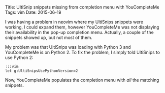 Title: UltiSnip snippets missing from completion menu with YouCompleteMe
Tags: vim
Date: 2015-06-19

I was having a problem in neovim where my UltiSnips snippets were working, I
could expand them, however YouCompleteMe was not displaying their availability
in the pop-up completion menu.  Actually, a couple of the snippets showed up,
but not most of them.

My problem was that UltiSnips was loading with Python 3 and YouCompleteMe is
on Python 2.  To fix the problem, I simply told UltiSnips to use Python 2:

    :::vim
    let g:UltiSnipsUsePythonVersion=2

Now, YouCompleteMe populates the completion menu with _all_ the matching
snippets.
